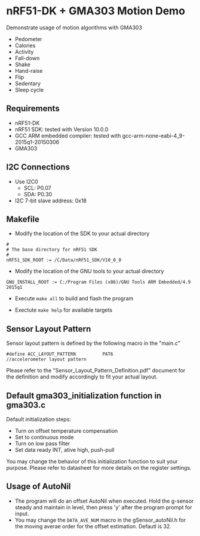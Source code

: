 nRF51-DK + GMA303 Motion Demo
================================
Demonstrate usage of motion algorithms with GMA303
* Pedometer
* Calories
* Activity
* Fall-down
* Shake
* Hand-raise
* Flip
* Sedentary
* Sleep cycle

Requirements
-----------
- nRF51-DK
- nRF51 SDK: tested with Version 10.0.0
- GCC ARM embedded compiler: tested with gcc-arm-none-eabi-4_9-2015q1-20150306
- GMA303

I2C Connections
---------------
- Use I2C0
  - SCL: P0.07
  - SDA: P0.30
- I2C 7-bit slave address: 0x18

Makefile
--------
- Modify the location of the SDK to your actual directory
```
#
# The base directory for nRF51 SDK
#
nRF51_SDK_ROOT := /C/Data/nRF51_SDK/V10_0_0
```

- Modify the location of the GNU tools to your actual directory
```
GNU_INSTALL_ROOT := C:/Program Files (x86)/GNU Tools ARM Embedded/4.9 2015q1
```

- Execute `make all` to build and flash the program

- Exectute `make help` for available targets

Sensor Layout Pattern
---------------------
Sensor layout pattern is defined by the following macro in the "main.c"
```
#define ACC_LAYOUT_PATTERN          PAT6                 //accelerometer layout pattern
```

Please refer to the "Sensor_Layout_Pattern_Definition.pdf" document for the definition and modify accordingly to fit your actual layout.

Default gma303_initialization function in gma303.c
--------------------------------------------------
Default initialization steps:
 * Turn on offset temperature compensation
 * Set to continuous mode
 * Turn on low pass filter
 * Set data ready INT, ative high, push-pull

You may change the behavior of this initialization function to suit your purpose. Please refer to datasheet for more details on the register settings.

Usage of AutoNil
----------------
 * The program will do an offset AutoNil when executed. Hold the g-sensor steady and maintain in level, then press 'y' after the program prompt for input.
 * You may change the `DATA_AVE_NUM` macro in the gSensor_autoNil.h for the moving averae order for the offset estimation. Defautl is 32.
